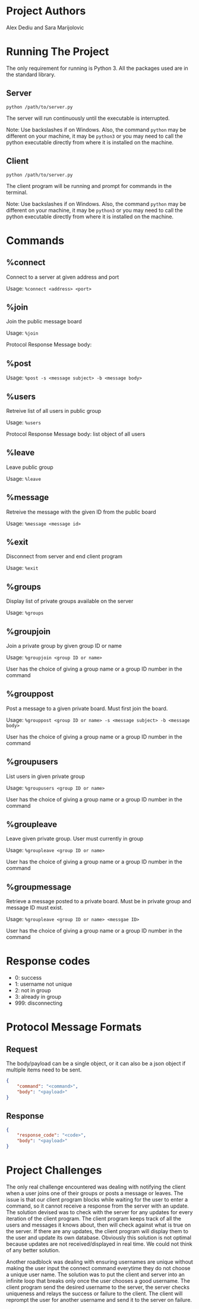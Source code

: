 # Project Authors

Alex Dediu and Sara Marijolovic

# Running The Project

The only requirement for running is Python 3. All the packages used are in the standard library.

## Server

`python /path/to/server.py`

The server will run continuously until the executable is interrupted.

Note: Use backslashes if on Windows. Also, the command `python` may be different on your machine, it may be `python3` or you may need to call the python executable directly from where it is installed on the machine.

## Client

`python /path/to/server.py`

The client program will be running and prompt for commands in the terminal.

Note: Use backslashes if on Windows. Also, the command `python` may be different on your machine, it may be `python3` or you may need to call the python executable directly from where it is installed on the machine.

# Commands

## %connect

Connect to a server at given address and port

Usage: `%connect <address> <port>`

## %join

Join the public message board

Usage: `%join`

Protocol Response Message body:

## %post

Usage: `%post -s <message subject> -b <message body>`

## %users

Retreive list of all users in public group

Usage: `%users`

Protocol Response Message body: list object of all users

## %leave

Leave public group

Usage: `%leave`

## %message

Retreive the message with the given ID from the public board

Usage: `%message <message id>`

## %exit

Disconnect from server and end client program

Usage: `%exit`

## %groups

Display list of private groups available on the server

Usage: `%groups`

## %groupjoin

Join a private group by given group ID or name

Usage: `%groupjoin <group ID or name>`

User has the choice of giving a group name or a group ID number in the command

## %grouppost

Post a message to a given private board. Must first join the board.

Usage: `%grouppost <group ID or name> -s <message subject> -b <message body>`

User has the choice of giving a group name or a group ID number in the command

## %groupusers

List users in given private group

Usage: `%groupusers <group ID or name>`

User has the choice of giving a group name or a group ID number in the command

## %groupleave

Leave given private group. User must currently in group

Usage: `%groupleave <group ID or name>`

User has the choice of giving a group name or a group ID number in the command

## %groupmessage

Retrieve a message posted to a private board. Must be in private group and message ID must exist.

Usage: `%groupleave <group ID or name> <messgae ID>`

User has the choice of giving a group name or a group ID number in the command

# Response codes

- 0: success
- 1: username not unique
- 2: not in group
- 3: already in group
- 999: disconnecting

# Protocol Message Formats

## Request

The body/payload can be a single object, or it can also be a json object if multiple items need to be sent.

```json
{
    "command": "<command>",
    "body": "<payload>"
}
```

## Response

```json
{
    "response_code": "<code>",
    "body": "<payload>"
}
```

# Project Challenges

The only real challenge encountered was dealing with notifying the client when a user joins one of their groups or posts a message or leaves. The issue is that our client program blocks while waiting for the user to enter a command, so it cannot receive a response from the server with an update. The solution devised was to check with the server for any updates for every iteration of the client program. The client program keeps track of all the users and messages it knows about, then will check against what is true on the server. If there are any updates, the client program will display them to the user and update its own database. Obviously this solution is not optimal because updates are not received/displayed in real time. We could not think of any better solution.

Another roadblock was dealing with ensuring usernames are unique without making the user input the connect command everytime they do not choose a unique user name. The solution was to put the client and server into an infinite loop that breaks only once the user chooses a good username. The client program send the desired username to the server, the server checks uniqueness and relays the success or failure to the client. The client will reprompt the user for another username and send it to the server on failure.
